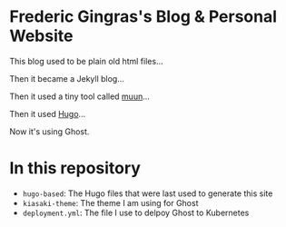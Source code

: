 # Frederic Gingras's Blog & Personal Website

This blog used to be plain old html files...

Then it became a Jekyll blog...

Then it used a tiny tool called [muun](http://github.com/kiasaki/muun)...

Then it used [Hugo](http://gohugo.io)...

Now it's using Ghost.

# In this repository

- `hugo-based`: The Hugo files that were last used to generate this site
- `kiasaki-theme`: The theme I am using for Ghost
- `deployment.yml`: The file I use to delpoy Ghost to Kubernetes 
